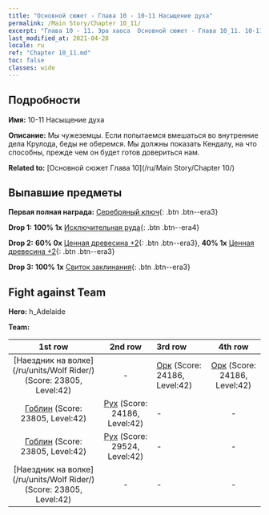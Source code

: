 ```yaml
---
title: "Основной сюжет - Глава 10 - 10-11 Насыщение духа"
permalink: /Main Story/Chapter 10_11/
excerpt: "Глава 10 - 11. Эра хаоса  Основной сюжет - Глава 10_11. 10-11 Насыщение духа"
last_modified_at: 2021-04-28
locale: ru
ref: "Chapter 10_11.md"
toc: false
classes: wide
---
```


## Подробности

 **Имя:** 10-11 Насыщение духа

 **Описание:** Мы чужеземцы. Если попытаемся вмешаться во внутренние дела Крулода, беды не оберемся. Мы должны показать Кендалу, на что способны, прежде чем он будет готов довериться нам.

 **Related to:** [Основной сюжет Глава 10](/ru/Main Story/Chapter 10/)

## Выпавшие предметы

 **Первая полная награда:** [Серебряный ключ](/ItemsRU/con_693/){: .btn .btn--era3}

 **Drop 1:** **100% 1x** [Исключительная руда](/ItemsRU/mat_33/){: .btn .btn--era4}

 **Drop 2:** **60% 0x** [Ценная древесина +2](/ItemsRU/mat_27/){: .btn .btn--era3}, **40% 1x** [Ценная древесина +2](/ItemsRU/mat_27/){: .btn .btn--era3}

 **Drop 3:** **100% 1x** [Свиток заклинания](/ItemsRU/con_694/){: .btn .btn--era3}


## Fight against Team
 **Hero:** h_Adelaide

 **Team:**


  | 1st row | 2nd row | 3rd row | 4th row |
  |:----:|:----:|:----|:----:|
  | [Наездник на волке](/ru/units/Wolf Rider/) (Score: 23805, Level:42)  | - | [Орк](/ru/units/Orc/) (Score: 24186, Level:42)  | [Орк](/ru/units/Orc/) (Score: 24186, Level:42)  |
  | [Гоблин](/ru/units/Goblin/) (Score: 23805, Level:42)  | [Рух](/ru/units/Roc/) (Score: 24186, Level:42)  | - | - |
  | [Гоблин](/ru/units/Goblin/) (Score: 23805, Level:42)  | [Рух](/ru/units/Roc/) (Score: 29524, Level:42)  | - | - |
  | [Наездник на волке](/ru/units/Wolf Rider/) (Score: 23805, Level:42)  | - | - | - |


